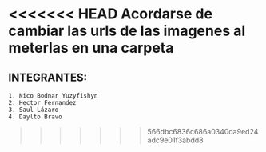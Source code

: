<<<<<<< HEAD
Acordarse de cambiar las urls de las imagenes al meterlas en una carpeta
=======
## INTEGRANTES: 


	1. Nico Bodnar Yuzyfishyn
	2. Hector Fernandez
	3. Saul Lázaro
	4. Daylto Bravo


>>>>>>> 566dbc6836c686a0340da9ed24adc9e01f3abdd8
